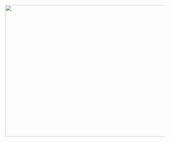 <p align="center">
  <img width="735" height="415" src="https://github.com/user-attachments/assets/f96aa270-18ed-4b55-ba62-1cff38542da9">
</p>











